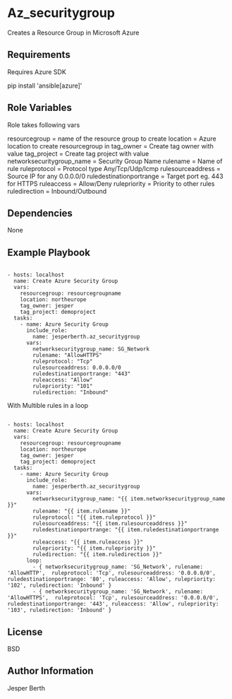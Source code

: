 Az_securitygroup
=========

Creates a Resource Group in Microsoft Azure

Requirements
------------

Requires Azure SDK 

pip install 'ansible[azure]'

Role Variables
--------------

Role takes following vars

resourcegroup = name of the resource group to create
location = Azure location to create resourcegroup in
tag_owner = Create tag owner with value
tag_project = Create tag project with value
networksecuritygroup_name = Security Group Name
rulename = Name of rule
ruleprotocol = Protocol type Any/Tcp/Udp/Icmp
rulesourceaddress = Source IP for any 0.0.0.0/0
ruledestinationportrange = Target port eg. 443 for HTTPS
ruleaccess = Allow/Deny
rulepriority = Priority to other rules
ruledirection = Inbound/Outbound

Dependencies
------------

None

Example Playbook
----------------

```ansible

- hosts: localhost
  name: Create Azure Security Group
  vars:
    resourcegroup: resourcegroupname
    location: northeurope
    tag_owner: jesper
    tag_project: demoproject
  tasks:
    - name: Azure Security Group
      include_role:
        name: jesperberth.az_securitygroup
      vars:
        networksecuritygroup_name: SG_Network
        rulename: "AllowHTTPS"
        ruleprotocol: "Tcp"
        rulesourceaddress: 0.0.0.0/0
        ruledestinationportrange: "443"
        ruleaccess: "Allow"
        rulepriority: "101"
        ruledirection: "Inbound"
```
With Multible rules in a loop

```ansible

- hosts: localhost
  name: Create Azure Security Group
  vars:
    resourcegroup: resourcegroupname
    location: northeurope
    tag_owner: jesper
    tag_project: demoproject
  tasks:
    - name: Azure Security Group
      include_role:
        name: jesperberth.az_securitygroup
      vars:
        networksecuritygroup_name: "{{ item.networksecuritygroup_name }}"
        rulename: "{{ item.rulename }}"
        ruleprotocol: "{{ item.ruleprotocol }}"
        rulesourceaddress: "{{ item.rulesourceaddress }}"
        ruledestinationportrange: "{{ item.ruledestinationportrange }}"
        ruleaccess: "{{ item.ruleaccess }}"
        rulepriority: "{{ item.rulepriority }}"
        ruledirection: "{{ item.ruledirection }}"
      loop:
        - { networksecuritygroup_name: 'SG_Network', rulename: 'AllowHTTP',  ruleprotocol: 'Tcp', rulesourceaddress: '0.0.0.0/0', ruledestinationportrange: '80', ruleaccess: 'Allow', rulepriority: '102', ruledirection: 'Inbound' }
        - { networksecuritygroup_name: 'SG_Network', rulename: 'AllowHTTPS',  ruleprotocol: 'Tcp', rulesourceaddress: '0.0.0.0/0', ruledestinationportrange: '443', ruleaccess: 'Allow', rulepriority: '103', ruledirection: 'Inbound' }

```

License
-------

BSD

Author Information
------------------

Jesper Berth